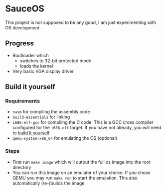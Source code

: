 # SauceOS
This project is not supposed to be any good, I am just experimenting with OS development.

## Progress
 - Bootloader which 
     - switches to 32-bit protected mode 
	 - loads the kernel
 - Very basic VGA display driver

## Build it yourself

### Requirements
 - `nasm` for compiling the assembly code
 - `build-essentials` for linking
 - `i686-elf-gcc` for compiling the C code. This is a GCC cross compiler configured for the `i686-elf` target. If you have not already, you will need to [build it yourself](wiki.osdev.org/GCC_Cross-Compiler)
 - `qemu-system-x86_64` for emulating the OS (optional)

### Steps
 - First run `make image` which will output the full os image into the root directory
 - You can run this image on an emulator of your choice. If you chose QEMU you may run `make run` to start the emulation. This also automatically (re-)builds the image.

